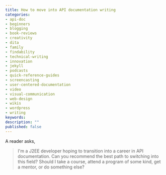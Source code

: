 ```yaml
---
title: How to move into API documentation writing
categories:
- api-doc
- beginners
- blogging
- book-reviews
- creativity
- dita
- family
- findability
- technical-writing
- innovation
- jekyll
- podcasts
- quick-reference-guides
- screencasting
- user-centered-documentation
- video
- visual-communication
- web-design
- wikis
- wordpress
- writing
keywords: 
description: ""
published: false
---
```


A reader asks,

> I'm a J2EE developer hoping to transition into a career in API documentation. Can you recommend the best path to switching into this field? Should I take a course, attend a program of some kind, get a mentor, or do something else?
